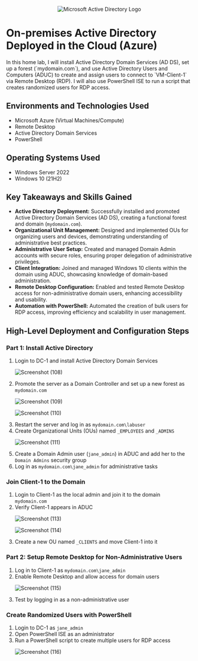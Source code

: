 <p align="center">
  <img src="https://i.imgur.com/pU5A58S.png" alt="Microsoft Active Directory Logo"/>
</p>

<h1>On-premises Active Directory Deployed in the Cloud (Azure)</h1>
In this home lab, I will install Active Directory Domain Services (AD DS), set up a forest (`mydomain.com`), and use Active Directory Users and Computers (ADUC) to create and assign users to connect to `VM-Client-1` via Remote Desktop (RDP). I will also use PowerShell ISE to run a script that creates randomized users for RDP access.

<h2>Environments and Technologies Used</h2>
<ul>
  <li>Microsoft Azure (Virtual Machines/Compute)</li>
  <li>Remote Desktop</li>
  <li>Active Directory Domain Services</li>
  <li>PowerShell</li>
</ul>

<h2>Operating Systems Used</h2>
<ul>
  <li>Windows Server 2022</li>
  <li>Windows 10 (21H2)</li>
</ul>
<h2>Key Takeaways and Skills Gained</h2>
<ul>
  <li><strong>Active Directory Deployment:</strong> Successfully installed and promoted Active Directory Domain Services (AD DS), creating a functional forest and domain (<code>mydomain.com</code>).</li>
  <li><strong>Organizational Unit Management:</strong> Designed and implemented OUs for organizing users and devices, demonstrating understanding of administrative best practices.</li>
  <li><strong>Administrative User Setup:</strong> Created and managed Domain Admin accounts with secure roles, ensuring proper delegation of administrative privileges.</li>
  <li><strong>Client Integration:</strong> Joined and managed Windows 10 clients within the domain using ADUC, showcasing knowledge of domain-based administration.</li>
  <li><strong>Remote Desktop Configuration:</strong> Enabled and tested Remote Desktop access for non-administrative domain users, enhancing accessibility and usability.</li>
  <li><strong>Automation with PowerShell:</strong> Automated the creation of bulk users for RDP access, improving efficiency and scalability in user management.</li>
</ul>
<h2>High-Level Deployment and Configuration Steps</h2>

<h3>Part 1: Install Active Directory</h3>
<ol>
  <li>Login to DC-1 and install Active Directory Domain Services</li>
  <p align="center">
   
    
![Screenshot (108)](https://github.com/user-attachments/assets/30d53139-6fba-40d8-a5e3-e5bc71067aab)

  </p>

  <li>Promote the server as a Domain Controller and set up a new forest as <code>mydomain.com</code></li>
  <p align="center">
    
  ![Screenshot (109)](https://github.com/user-attachments/assets/3b516947-bdeb-4d35-813d-9f3c8a88e4a6)

![Screenshot (110)](https://github.com/user-attachments/assets/69df48c5-cebd-41b1-a42c-0377dcfd38c6)

  </p>

  <li>Restart the server and log in as <code>mydomain.com\labuser</code></li>
  <li>Create Organizational Units (OUs) named <code>_EMPLOYEES</code> and <code>_ADMINS</code></li>
  <p align="center">
   
![Screenshot (111)](https://github.com/user-attachments/assets/57832e81-05ff-4c72-bc9b-d5614b0b032e)

  </p>

  <li>Create a Domain Admin user (<code>jane_admin</code>) in ADUC and add her to the <code>Domain Admins</code> security group</li>
  <li>Log in as <code>mydomain.com\jane_admin</code> for administrative tasks</li>
</ol>

<h3>Join Client-1 to the Domain</h3>
<ol>
  <li>Login to Client-1 as the local admin and join it to the domain <code>mydomain.com</code></li>
  <li>Verify Client-1 appears in ADUC</li>
  <p align="center">
    
  ![Screenshot (113)](https://github.com/user-attachments/assets/b677bfcf-76dc-4ee2-af97-58b4e2552ed0)

  ![Screenshot (114)](https://github.com/user-attachments/assets/cf936b2c-c745-4834-a424-bd035255d720)

  </p>

  <li>Create a new OU named <code>_CLIENTS</code> and move Client-1 into it</li>
</ol>

<h3>Part 2: Setup Remote Desktop for Non-Administrative Users</h3>
<ol>
  <li>Log in to Client-1 as <code>mydomain.com\jane_admin</code></li>
  <li>Enable Remote Desktop and allow access for domain users</li>
  <p align="center">
    
  ![Screenshot (115)](https://github.com/user-attachments/assets/5b284051-8024-4622-9558-d45565fcda94)

  </p>

  <li>Test by logging in as a non-administrative user</li>
</ol>

<h3>Create Randomized Users with PowerShell</h3>
<ol>
  <li>Login to DC-1 as <code>jane_admin</code></li>
  <li>Open PowerShell ISE as an administrator</li>
  <li>Run a PowerShell script to create multiple users for RDP access</li>
  <p align="center">
   
  ![Screenshot (116)](https://github.com/user-attachments/assets/116c2694-776c-4b9d-84f3-f50c79e433b5)

  </p>
</ol>


</ul>

